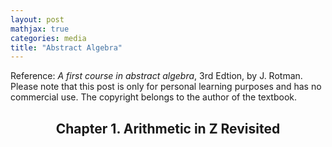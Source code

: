 ```yaml
---
layout: post
mathjax: true
categories: media
title: "Abstract Algebra"
---
```

Reference: *A first course in abstract algebra*, 3rd Edtion, by J. Rotman. Please note that this post is only for personal learning purposes and has no commercial use. The copyright belongs to the author of the textbook.

## <center>Chapter 1. Arithmetic in Z Revisited</center>

